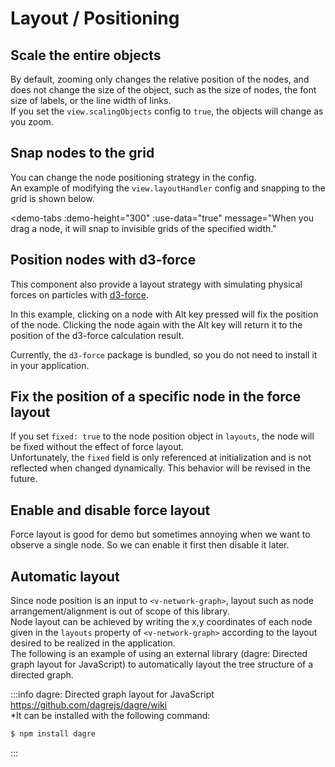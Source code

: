 # Layout / Positioning

## Scale the entire objects

By default, zooming only changes the relative position of the nodes,
and does not change the size of the object, such as the size of nodes,
the font size of labels, or the line width of links.  
If you set the `view.scalingObjects` config to `true`, the objects
will change as you zoom.

<demo-tabs :demo-height="250" :use-data="true">
<template v-slot:demo>
  <DemoScaleObjects />
</template>
<template v-slot:source>

  <<< @/.vitepress/components/02_layout/01/ScaleObjects.vue{9}

</template>
<template v-slot:data>

  <<< @/.vitepress/components/02_layout/01/data.ts

</template>
</demo-tabs>

## Snap nodes to the grid

You can change the node positioning strategy in the config.  
An example of modifying the `view.layoutHandler` config and snapping to
the grid is shown below.

<demo-tabs
  :demo-height="300"
  :use-data="true"
  message="When you drag a node, it will snap to invisible grids of the specified width."
>
<template v-slot:demo>
  <DemoSnapToGrid />
</template>
<template v-slot:source>

  <<< @/.vitepress/components/02_layout/02/SnapToGrid.vue{7}

</template>
<template v-slot:data>

  <<< @/.vitepress/components/02_layout/02/data.ts

</template>
</demo-tabs>

## Position nodes with d3-force

This component also provide a layout strategy with simulating
physical forces on particles with [d3-force](https://github.com/d3/d3-force).

In this example, clicking on a node with Alt key pressed will fix
the position of the node. Clicking the node again with the Alt key
will return it to the position of the d3-force calculation result.

<demo-tabs>
<template v-slot:demo>
  <DemoD3Force />
</template>
<template v-slot:source>

  <<< @/.vitepress/components/02_layout/03/D3Force.vue{4-8,21-36}

</template>
</demo-tabs>

Currently, the `d3-force` package is bundled, so you do not need
to install it in your application.


## Fix the position of a specific node in the force layout

If you set `fixed: true` to the node position object in `layouts`,
the node will be fixed without the effect of force layout.  
Unfortunately, the `fixed` field is only referenced at
initialization and is not reflected when changed dynamically.
This behavior will be revised in the future.

<demo-tabs>
<template v-slot:demo>
  <DemoD3ForceFixed />
</template>
<template v-slot:source>

  <<< @/.vitepress/components/02_layout/04/D3ForceFixed.vue{15-24}

</template>
</demo-tabs>

## Enable and disable force layout

Force layout is good for demo but sometimes annoying when we
want to observe a single node. So we can enable it first then disable it later.

<demo-tabs>
<template v-slot:demo>
  <DemoLayoutSwitching />
</template>
<template v-slot:source>

  <<< @/.vitepress/components/02_layout/05/LayoutSwitching.vue{18-27,70-70}

</template>
</demo-tabs>


## Automatic layout

Since node position is an input to `<v-network-graph>`, layout such
as node arrangement/alignment is out of scope of this library.  
Node layout can be achieved by writing the x,y coordinates of each
node given in the `layouts` property of `<v-network-graph>` according
to the layout desired to be realized in the application.  
The following is an example of using an external library (dagre:
Directed graph layout for JavaScript) to automatically layout the
tree structure of a directed graph.

<demo-tabs :use-data="true">
<template v-slot:demo>
  <DemoLayout />
</template>
<template v-slot:source>

  <<< @/.vitepress/components/02_layout/06/Layout.vue{38-99}

</template>
<template v-slot:data>

  <<< @/.vitepress/components/02_layout/06/data.ts

</template>
</demo-tabs>

:::info
dagre: Directed graph layout for JavaScript  
https://github.com/dagrejs/dagre/wiki  
*It can be installed with the following command:

```bash
$ npm install dagre
```
:::

<script setup>
import DemoScaleObjects from '../.vitepress/components/02_layout/01/ScaleObjects.vue'
import DemoSnapToGrid from '../.vitepress/components/02_layout/02/SnapToGrid.vue'
import DemoD3Force from '../.vitepress/components/02_layout/03/D3Force.vue'
import DemoD3ForceFixed from '../.vitepress/components/02_layout/04/D3ForceFixed.vue'
import DemoLayoutSwitching from '../.vitepress/components/02_layout/05/LayoutSwitching.vue'
import DemoLayout from '../.vitepress/components/02_layout/06/Layout.vue'
</script>
